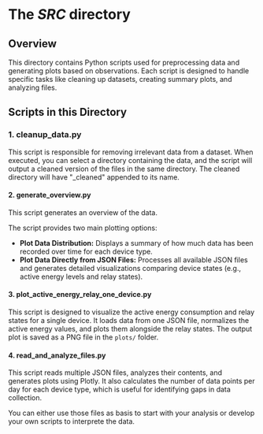 # The _SRC_ directory


## Overview

This directory contains Python scripts used for preprocessing data and generating plots 
based on observations. Each script is designed to handle specific tasks 
like cleaning up datasets, creating summary plots, and analyzing files.

## Scripts in this Directory
### 1. cleanup_data.py

This script is responsible for removing irrelevant data from a dataset. 
When executed, you can select a directory containing the data, and the 
script will output a cleaned version of the files in the same directory.
The cleaned directory will have "_cleaned" appended to its name.

#### 2. generate_overview.py
This script generates an overview of the data. 

The script provides two main plotting options:
- **Plot Data Distribution:** Displays a summary of how much data has been recorded over time for each device type.
- **Plot Data Directly from JSON Files:** Processes all available JSON files and generates detailed visualizations comparing device states (e.g., active energy levels and relay states).

#### 3. plot_active_energy_relay_one_device.py
This script is designed to visualize the active energy consumption and relay states for a single device. 
It loads data from one JSON file, normalizes the active energy values, and plots them alongside the relay states. 
The output plot is saved as a PNG file in the `plots/` folder.


#### 4. read_and_analyze_files.py
This script reads multiple JSON files, analyzes their contents, and generates plots using Plotly. 
It also calculates the number of data points per day for each device type, which is useful for identifying gaps in data collection.


You can either use those files as basis to start with your analysis or develop your own scripts to interprete the data.
